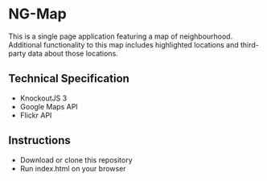# NG-Map

<p>This is a single page application featuring a map of neighbourhood. Additional functionality to this map includes highlighted locations and third-party data about those locations.</p>

## Technical Specification
+ KnockoutJS 3
+ Google Maps API
+ Flickr API

## Instructions
+ Download or clone this repository
+ Run index.html on your browser
